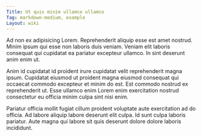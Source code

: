 ```yaml
---
Title: Ut quis minim ullamco ullamco
Tag: markdown-medium, example
Layout: wiki
---
```

Ad non ex adipisicing Lorem. Reprehenderit aliquip esse est amet nostrud. Minim ipsum qui esse non laboris duis veniam. Veniam elit laboris consequat qui cupidatat ea pariatur excepteur ullamco. In sint deserunt anim enim ut.

Anim id cupidatat id proident irure cupidatat velit reprehenderit magna ipsum. Cupidatat eiusmod ut proident magna eiusmod consequat qui occaecat commodo excepteur et minim do est. Est commodo nostrud ex reprehenderit ut. Esse ullamco enim Lorem enim exercitation nostrud consectetur eu officia minim culpa sint nisi enim.

Pariatur officia mollit fugiat cillum proident voluptate aute exercitation ad do officia. Ad labore aliquip labore deserunt elit culpa. Id sunt culpa laboris pariatur. Aute magna qui labore sit quis deserunt dolore dolore laboris incididunt.